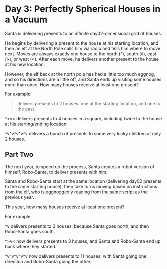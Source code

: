 # Day 3: Perfectly Spherical Houses in a Vacuum
Santa is delivering presents to an infinite day02-dimensional grid of houses.

He begins by delivering a present to the house at his starting location, 
and then an elf at the North Pole calls him via radio and tells him where 
to move next. Moves are always exactly one house to the north (^), 
south (v), east (>), or west (<). After each move, he delivers another 
present to the house at his new location.

However, the elf back at the north pole has had a little too much eggnog, 
and so his directions are a little off, and Santa ends up visiting some 
houses more than once. How many houses receive at least one present?

For example:

> delivers presents to 2 houses: one at the starting location, and 
one to the east.

^>v< delivers presents to 4 houses in a square, including twice to the 
house at his starting/ending location.

^v^v^v^v^v delivers a bunch of presents to some very lucky children at 
only 2 houses.

## Part Two
The next year, to speed up the process, Santa creates a robot version of 
himself, Robo-Santa, to deliver presents with him.

Santa and Robo-Santa start at the same location (delivering day02 presents 
to the same starting house), then take turns moving based on instructions 
from the elf, who is eggnoggedly reading from the same script as the 
previous year.

This year, how many houses receive at least one present?

For example:

^v delivers presents to 3 houses, because Santa goes north, and then 
Robo-Santa goes south.

^>v< now delivers presents to 3 houses, and Santa and Robo-Santa end up 
back where they started.

^v^v^v^v^v now delivers presents to 11 houses, with Santa going one 
direction and Robo-Santa going the other.
